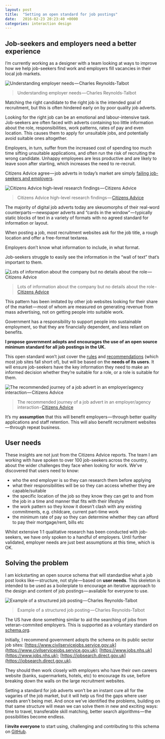 ```yaml
---
layout: post
title:  "Setting an open standard for job postings"
date:   2016-02-23 20:23:40 +0000
categories: interaction design
---
```


## Job-seekers and employers need a better experience

I’m currently working as a designer with a team looking at ways to improve how we help job-seekers find work and employers fill vacancies in their local job markets.

![Understanding employer needs — Charles Reynolds-Talbot](/assets/2016-02-23-setting-an-open-standard-for-job-postings/user-journey-photo.jpg)

> Understanding employer needs — Charles Reynolds-Talbot

Matching the right candidate to the right job is the intended goal of recruitment, but this is often hindered early on by poor quality job adverts. 

Looking for the right job can be an emotional and labour-intensive task. Job-seekers are often faced with adverts containing too little information about the role, responsibilities, work patterns, rates of pay and even location. This causes them to apply for unsuitable jobs, and potentially avoid suitable ones altogether.

Employers, in turn, suffer from the increased cost of spending too much time sifting unsuitable applications, and often run the risk of recruiting the wrong candidate. Unhappy employees are less productive and are likely to leave soon after starting, which increases the need to re-recruit. 

Citizens Advice agree — job adverts in today’s market are simply [failing job-seekers and employers](https://www.citizensadvice.org.uk/Global/CitizensAdvice/Work%20Publications/Job%20ads%20barometer.pdf). 

![Citizens Advice high-level research findings — Citizens Advice](/assets/2016-02-23-setting-an-open-standard-for-job-postings/citizens-advice-1.jpg)

> Citizens Advice high-level research findings — [Citizens Advice](https://www.citizensadvice.org.uk/Global/CitizensAdvice/Work%20Publications/Job%20ads%20barometer.pdf)

The majority of digital job adverts today are skeuomorphs of their real-word counterparts — newspaper adverts and “cards in the window” — typically static blocks of text in a variety of formats with no agreed standard for information or layout.

When posting a job, most recruitment websites ask for the job title, a rough location and offer a free-format textarea. 

Employers don’t know what information to include, in what format. 

Job-seekers struggle to easily see the information in the “wall of text” that’s important to them.

![Lots of information about the company but no details about the role — Citizens Advice](/assets/2016-02-23-setting-an-open-standard-for-job-postings/citizens-advice-2.jpg)

> Lots of information about the company but no details about the role - [Citizens Advice](https://www.citizensadvice.org.uk/Global/CitizensAdvice/Work%20Publications/JobadvertsrecommendationsFINAL.pdf)

This pattern has been imitated by other job websites looking for their share of the market — most of whom are measured on generating revenue from mass advertising, not on getting people into suitable work.

Government has a responsibility to support people into sustainable employment, so that they are financially dependent, and less reliant on benefits.

**I propose government adopts and encourages the use of an open source minimum standard for all job postings in the UK.**

This open standard won’t just cover the [rules](https://www.asa.org.uk/News-resources/Hot-Topics/~/media/Files/ASA/Hot%20Topics/Employment%20opportunities%20-%20Hot%20topic.ashx) and [recommendations](https://www.citizensadvice.org.uk/Global/CitizensAdvice/Work%20Publications/JobadvertsrecommendationsFINAL.pdf) (which most job sites fall short of), but will be based on the **needs of its users**. It will ensure job-seekers have the key information they need to make an informed decision whether they’re suitable for a role, or a role is suitable for them. 

![The recommended journey of a job advert in an employer/agency interaction — Citizens Advice](/assets/2016-02-23-setting-an-open-standard-for-job-postings/citizens-advice-3.jpg)

> The recommended journey of a job advert in an employer/agency interaction - [Citizens Advice](https://www.citizensadvice.org.uk/Global/CitizensAdvice/Work%20Publications/JobadvertsrecommendationsFINAL.pdf)

It’s my **assumption** that this will benefit employers — through  better quality applications and staff retention. This will also benefit recruitment websites — through repeat business.

## User needs

These insights are not just from the Citizens Advice reports. The team I am working with have spoken to over 100 job-seekers across the country, about the wider challenges they face when looking for work. We've discovered that users need to know:

* who the end employer is so they can research them before applying
* what their responsibilities will be so they can access whether they are capable/suitable
* the specific location of the job so they know they can get to and from the job in a time and manner that fits with their lifestyle
* the work pattern so they know it doesn’t clash with any existing commitments, e.g. childcare, current part-time work
* the minimum rate of pay so they can determine whether they can afford to pay their mortgage/rent, bills etc

Whilst extensive 1:1 qualitative research has been conducted with job-seekers, we have only spoken to a handful of employers. Until further validated, employer needs are just best assumptions at this time, which is OK.

## Solving the problem

I am kickstarting an open source schema that will standardise what a job post looks like — structure, not style — based on **user needs**. This skeleton is intended to be used as a boilerplate to encourage an iterative approach to the design and content of job postings — available for everyone to use.

![Example of a structured job posting — Charles Reynolds-Talbot](/assets/2016-02-23-setting-an-open-standard-for-job-postings/example.jpg)

> Example of a structured job posting — Charles Reynolds-Talbot

The US have done something similar to aid the searching of jobs from veteran-commited employers. This is supported as a voluntary standard on [schema.org](http://schema.org/JobPosting).

Initially, I recommend government adopts the schema on its public sector job sites: [https://www.civilservicejobs.service.gov.uk](https://www.civilservicejobs.service.gov.uk); [https://www.jobs.nhs.uk](https://www.jobs.nhs.uk); [https://jobsearch.direct.gov.uk](https://jobsearch.direct.gov.uk).

They should then work closely with employers who have their own careers website (banks, supermarkets, hotels, etc) to encourage its use, before breaking down the walls on the large recruitment websites.

Setting a standard for job adverts won’t be an instant cure all for the vagaries of the job market, but it will help us find the gaps where user needs aren’t being met. And once we’ve identified the problems, building on that same structure will mean we can solve them in new and exciting ways: time to travel, transferable skill matching, better search algorithms — the possibilities become endless.

**I invite everyone** to start using, challenging and contributing to this schema on [GitHub](https://gist.github.com/charlesrt/75ab9768298cbd2466b7).
